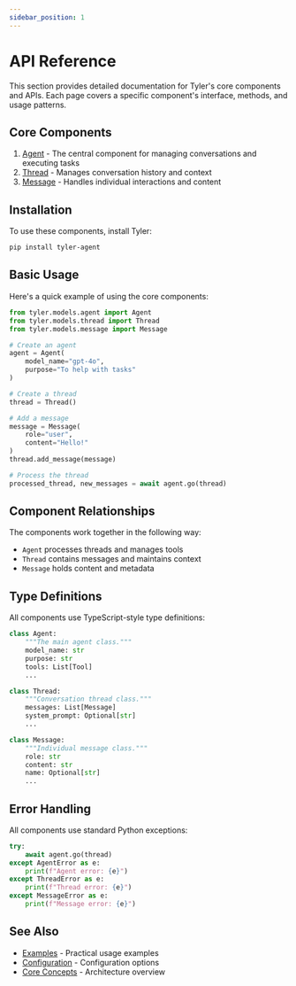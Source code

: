 ```yaml
---
sidebar_position: 1
---
```


# API Reference

This section provides detailed documentation for Tyler's core components and APIs. Each page covers a specific component's interface, methods, and usage patterns.

## Core Components

1. [Agent](./agent.md) - The central component for managing conversations and executing tasks
2. [Thread](./thread.md) - Manages conversation history and context
3. [Message](./message.md) - Handles individual interactions and content

## Installation

To use these components, install Tyler:

```bash
pip install tyler-agent
```

## Basic Usage

Here's a quick example of using the core components:

```python
from tyler.models.agent import Agent
from tyler.models.thread import Thread
from tyler.models.message import Message

# Create an agent
agent = Agent(
    model_name="gpt-4o",
    purpose="To help with tasks"
)

# Create a thread
thread = Thread()

# Add a message
message = Message(
    role="user",
    content="Hello!"
)
thread.add_message(message)

# Process the thread
processed_thread, new_messages = await agent.go(thread)
```

## Component Relationships

The components work together in the following way:
- `Agent` processes threads and manages tools
- `Thread` contains messages and maintains context
- `Message` holds content and metadata

## Type Definitions

All components use TypeScript-style type definitions:

```python
class Agent:
    """The main agent class."""
    model_name: str
    purpose: str
    tools: List[Tool]
    ...

class Thread:
    """Conversation thread class."""
    messages: List[Message]
    system_prompt: Optional[str]
    ...

class Message:
    """Individual message class."""
    role: str
    content: str
    name: Optional[str]
    ...
```

## Error Handling

All components use standard Python exceptions:

```python
try:
    await agent.go(thread)
except AgentError as e:
    print(f"Agent error: {e}")
except ThreadError as e:
    print(f"Thread error: {e}")
except MessageError as e:
    print(f"Message error: {e}")
```

## See Also

- [Examples](../examples/index.md) - Practical usage examples
- [Configuration](../configuration.md) - Configuration options
- [Core Concepts](../core-concepts.md) - Architecture overview 